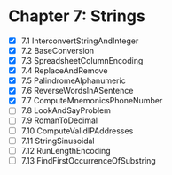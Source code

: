 # Chapter 7: Strings

- [x] 7.1 InterconvertStringAndInteger
- [x] 7.2 BaseConversion
- [x] 7.3 SpreadsheetColumnEncoding
- [x] 7.4 ReplaceAndRemove
- [x] 7.5 PalindromeAlphanumeric
- [x] 7.6 ReverseWordsInASentence
- [x] 7.7 ComputeMnemonicsPhoneNumber
- [ ] 7.8 LookAndSayProblem
- [ ] 7.9 RomanToDecimal
- [ ] 7.10 ComputeValidIPAddresses
- [ ] 7.11 StringSinusoidal
- [ ] 7.12 RunLengthEncoding
- [ ] 7.13 FindFirstOccurrenceOfSubstring
